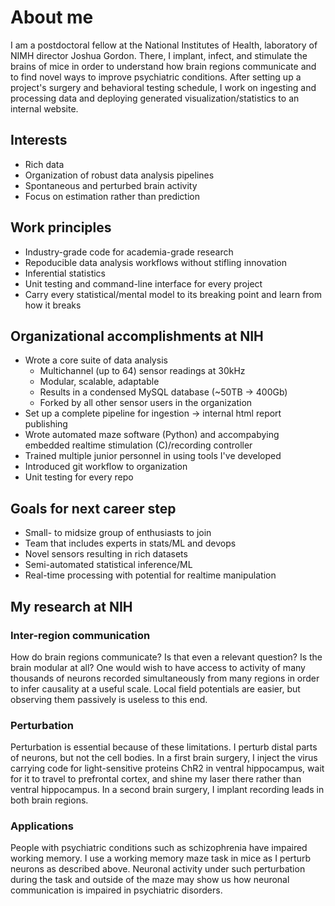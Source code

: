 About me
============================

I am a postdoctoral fellow  at the National Institutes of Health, laboratory of NIMH director Joshua Gordon.
There, I implant, infect, and stimulate the brains of mice in order to understand how brain regions 
communicate and to find novel ways to improve psychiatric conditions. After setting up a project's surgery 
and behavioral testing schedule, I work on ingesting and processing data and deploying generated visualization/statistics to an internal website.

## Interests
* Rich data
* Organization of robust data analysis pipelines
* Spontaneous and perturbed brain activity
* Focus on estimation rather than prediction

## Work principles
* Industry-grade code for academia-grade research
* Repoducible data analysis workflows without stifling innovation
* Inferential statistics
* Unit testing and command-line interface for every project
* Carry every statistical/mental model to its breaking point and learn from how it breaks

## Organizational accomplishments at NIH
* Wrote a core suite of data analysis 
  - Multichannel (up to 64) sensor readings at 30kHz
  - Modular, scalable, adaptable
  - Results in a condensed MySQL database (~50TB -> 400Gb)
  - Forked by all other sensor users in the organization
* Set up a complete pipeline for ingestion -> internal html report publishing 
* Wrote automated maze software (Python) and accompabying embedded realtime stimulation (C)/recording controller
* Trained multiple junior personnel in using tools I've developed
* Introduced git workflow to organization
* Unit testing for every repo

## Goals for next career step
* Small- to midsize group of enthusiasts to join
* Team that includes experts in stats/ML and devops 
* Novel sensors resulting in rich datasets
* Semi-automated statistical inference/ML
* Real-time processing with potential for realtime manipulation

## My research at NIH 
### Inter-region communication
How do brain regions communicate? Is that even a relevant question? Is the brain modular at all? One would wish to have access to activity of many thousands of neurons recorded simultaneously from many regions in order to infer causality at a useful scale. Local field potentials are easier, but observing them passively is useless to this end.

### Perturbation
Perturbation is essential because of these limitations. I perturb distal parts of neurons, but not the cell bodies. In a first brain surgery, I inject the virus carrying code for light-sensitive proteins ChR2 in ventral hippocampus, wait for it to travel to prefrontal cortex, and shine my laser there rather than ventral hippocampus. In a second brain surgery, I implant recording 
leads in both brain regions.

### Applications
People with psychiatric conditions such as schizophrenia have impaired working memory. I use a working memory maze task in mice 
as I perturb neurons as described above. Neuronal activity under such perturbation during the task and outside of the maze may show us how neuronal communication
is impaired in psychiatric disorders. 
